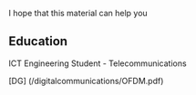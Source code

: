 I hope that this material can help you

## Education
ICT Engineering Student - Telecommunications

[DG] (/digitalcommunications/OFDM.pdf)
